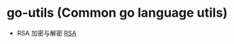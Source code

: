 # go-utils (Common go language utils)

- RSA 加密与解密 [RSA](https://github.com/Zombie123456/go-utils/tree/main/rsa) 
